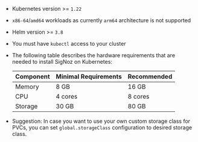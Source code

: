 - Kubernetes version >= `1.22`
- `x86-64`/`amd64` workloads as currently `arm64` architecture is not supported
- Helm version >= `3.8`
- You must have `kubectl` access to your cluster
- The following table describes the hardware requirements that are needed
  to install SigNoz on Kubernetes:

  | Component   | Minimal Requirements | Recommended |
  | ----------- | ---------------------| ----------- |
  | Memory      | 8 GB                 | 16 GB       |
  | CPU         | 4 cores              | 8 cores     |
  | Storage     | 30 GB                | 80 GB       |
  
- Suggestion: In case you want to use your own custom storage class for PVCs,
  you can set `global.storageClass` configuration to desired storage class.
